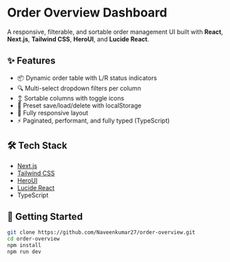 # Order Overview Dashboard

A responsive, filterable, and sortable order management UI built with **React**, **Next.js**, **Tailwind CSS**, **HeroUI**, and **Lucide React**.

## ✨ Features

- 📦 Dynamic order table with L/R status indicators
- 🔍 Multi-select dropdown filters per column
- ↕️ Sortable columns with toggle icons
- 💾 Preset save/load/delete with localStorage
- 📱 Fully responsive layout
- ⚡ Paginated, performant, and fully typed (TypeScript)

## 🛠 Tech Stack

- [Next.js](https://nextjs.org/)
- [Tailwind CSS](https://tailwindcss.com/)
- [HeroUI](https://heroui.dev/)
- [Lucide React](https://lucide.dev/)
- TypeScript

## 🚀 Getting Started

```bash
git clone https://github.com/Naveenkumar27/order-overview.git
cd order-overview
npm install
npm run dev
